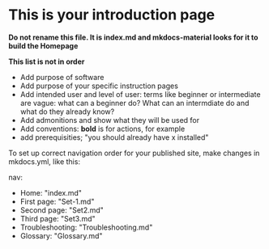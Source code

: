 # This is your introduction page

**Do not rename this file. It is index.md and mkdocs-material looks for it to build the Homepage**

**This list is not in order**

- Add purpose of software
- Add purpose of your specific instruction pages
- Add intended user and level of user: terms like beginner or intermediate are vague: what can a beginner do? What can an intermdiate do and what do they already know?
- Add admonitions and show what they will be used for
- Add conventions: **bold** is for actions, for example
- add prerequisities; "you should already have x installed"

To set up correct navigation order for your published site, make changes in mkdocs.yml, like this: 

nav:
  - Home: "index.md"
  - First page: "Set-1.md"
  - Second page: "Set2.md"
  - Third page: "Set3.md"
  - Troubleshooting: "Troubleshooting.md"
  - Glossary: "Glossary.md"
